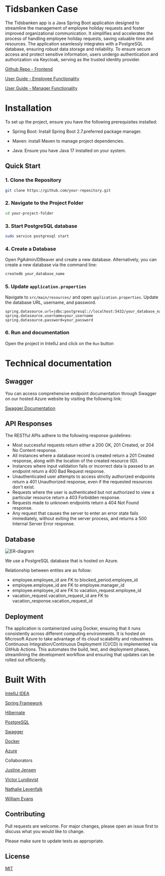 # Tidsbanken Case 

The Tidsbanken app is a Java Spring Boot application designed to streamline the management of employee holiday requests and foster improved organizational communication. It simplifies and accelerates the process of handling employee holiday requests, saving valuable time and resources. The application seamlessly integrates with a PostgreSQL database, ensuring robust data storage and reliability. To ensure secure access and protect sensitive information, users undergo authentication and authorization via Keycloak, serving as the trusted identity provider.

[Github Repo - Frontend](https://github.com/williamevans98/TidsbankenFE)

[User Guide - Employee Functionality](https://github.com/victorlun/TidsbankenBE/blob/main/User%20Guide%20-%20Employee%20Functionality.md)

[User Guide - Manager Functionality](https://github.com/victorlun/TidsbankenBE/blob/main/User-Guide.Manager_Functionality.md)
# Installation

To set up the project, ensure you have the following prerequisites installed:

- Spring Boot: Install Spring Boot 2.7.preferred package manager.

- Maven: install Maven to manage project dependencies.

- Java: Ensure you have Java 17 installed on your system.

## Quick Start
### 1. Clone the Repository
```bash
git clone https://github.com/your-repository.git
```
### 2.  Navigate to the Project Folder
```bash
cd your-project-folder
```
### 3. Start PostgreSQL database
```bash
sudo service postgresql start
```
### 4. Create a Database
Open PgAdmin/DBeaver and create a new database. Alternatively, you can create a new database via the command line:
```bash
createdb your_database_name
```
### 5. Update `application.properties`
Navigate to `src/main/resources/` and open `application.properties`. Update the database URL, username, and password.

```properties
spring.datasource.url=jdbc:postgresql://localhost:5432/your_database_name
spring.datasource.username=your_username
spring.datasource.password=your_password
```
### 6. Run and documentation
Open the project in IntelliJ and click on the `Run` button

# Technical documentation

## Swagger
You can access comprehensive endpoint documentation through Swagger on our hosted Azure website by visiting the following link: 

[Swagger Documentation](https://tbanken.azurewebsites.net/swagger-ui/index.html#/) 

## API Responses
The RESTful APIs adhere to the following response guidelines:
- Most successful requests return either a 200 OK, 201 Created, or 204 No Content response.
- All instances where a database record is created return a 201 Created response, along with the location of the created resource (ID).
- Instances where input validation fails or incorrect data is passed to an endpoint return a 400 Bad Request response.
- Unauthenticated user attempts to access strictly authorized endpoints return a 401 Unauthorized response, even if the requested resources don't exist.
- Requests where the user is authenticated but not authorized to view a particular resource return a 403 Forbidden response.
- Requests made to unknown endpoints return a 404 Not Found response.
- Any request that causes the server to enter an error state fails immediately, without exiting the server process, and returns a 500 Internal Server Error response.

## Database
![ER-diagram](https://github.com/victorlun/TidsbankenBE/assets/138670212/955d645a-12ac-47e8-a192-e73b0c3f8aa6)


We use a PostgreSQL database that is hosted on Azure.

Relationship between entites are as follow:
 - employee.employee_id are FK to blocked_period.employee_id 
 - employee.employee_id are FK to employee.manager_id
 - employee.employee_id are FK to vacation_request.employee_id
 - vacation_request.vacation_request_id are FK to vacation_response.vacation_request_id

## Deployment
The application is containerized using Docker, ensuring that it runs consistently across different computing environments. It is hosted on Microsoft Azure to take advantage of its cloud scalability and robustness. Continuous Integration/Continuous Deployment (CI/CD) is implemented via GitHub Actions. This automates the build, test, and deployment phases, streamlining the development workflow and ensuring that updates can be rolled out efficiently.

# Built With
[IntelliJ IDEA](https://www.jetbrains.com/idea/)

[Spring Framework](https://spring.io/)

[Hibernate](https://hibernate.org/)

[PostgreSQL](https://www.postgresql.org/)

[Swagger](https://swagger.io/)

[Docker](https://www.docker.com/)

[Azure](https://portal.azure.com)

Collaborators

[Justine Jensen](https://github.com/JustineJensen)

[Victor Lundqvist](https://github.com/victorlun)

[Nathalie Levenfalk](https://github.com/levenfalk)

[William Evans](https://github.com/williamevans98)


## Contributing

Pull requests are welcome. For major changes, please open an issue first
to discuss what you would like to change.

Please make sure to update tests as appropriate.

## License

[MIT](https://choosealicense.com/licenses/mit/)

